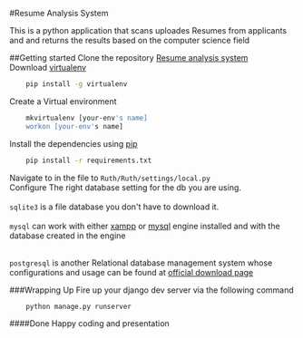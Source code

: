 #Resume Analysis System

This is a python application that scans uploades Resumes from applicants and and returns the results based on the computer science field

##Getting started
Clone the repository [Resume analysis system](https://github.com/jetsstarplus/employee-analysis.git)<br>
Download [virtualenv](https://pypi.org/project/virtualenv/)
```bash
    pip install -g virtualenv
```
Create a Virtual environment
```bash
    mkvirtualenv [your-env's name]
    workon [your-env's name]
```
Install the dependencies using [pip](https://pip.pypa.io/en/stable/)
```bash
    pip install -r requirements.txt
```
Navigate to in the file to ``Ruth/Ruth/settings/local.py``
<br>
Configure The right database setting for the db you are using. 
<br><br>`sqlite3` is a file database you don't have to download it.
<br>
<br>
`mysql` can work with either [xampp](https://www.apachefriends.org/download.html) or
[mysql](https://www.mysql.com/downloads/) engine installed and with the database created in the engine
<br>
<br>

`postgresql` is another Relational database management system whose configurations and usage can be found at 
[official download page](https://www.postgresql.org/download/)

###Wrapping Up
Fire up your django dev server via the following command
```python
    python manage.py runserver
```

####Done Happy coding and presentation